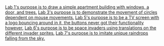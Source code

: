 [Lab 1's purpose is to draw a simple apartment building with windows, a door, and trees.](https://github.com/Azariel04/MAGD150Projects/blob/gh-pages/f21magd150lab01_maue.zip)
[Lab 3's purpose is to demonstrate the movement of circles dependent on mouse movements.](https://github.com/Azariel04/MAGD150Projects/blob/gh-pages/f21magd150lab03_maue%20(2).zip)
[Lab 5's purpose is to be a TV screen with a logo bouncing around in it, the buttons never got their functionality however.](https://github.com/Azariel04/MAGD150Projects/blob/gh-pages/f21magd150lab05_maue.zip)
[Lab 6's purpose is to be space invaders using translations on the different invader sprites.](https://github.com/Azariel04/MAGD150Projects/blob/gh-pages/f21magd150lab06_maue.zip)
[Lab 7's purpose is to imitate unique raindrops falling from the sky.](https://github.com/Azariel04/MAGD150Projects/blob/gh-pages/f21magd150lab07_maue.zip)
